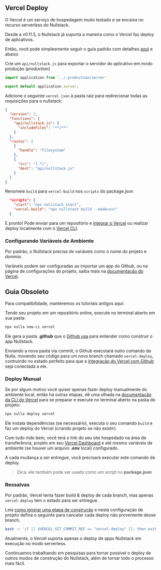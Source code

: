 ## Vercel Deploy

O Vercel é um serviço de hospedagem muito testado e se encaixa no recurso serverless do Nullstack.

Desde a v0.11.5, o Nullstack já suporta a maneira como o Vercel faz *deploy* de aplicativos.

Então, você pode simplesmente seguir o guia padrão com detalhes [aqui](https://github.com/Mortaro/nullstack-vercel) e abaixo

Crie um `api/nullstack.js` para exportar o servidor do aplicativo em modo produção (*production*)

```js
import application from '../.production/server'

export default application.server;
```

Adicione o seguinte `vercel.json` à pasta raiz para redirecionar todas as requisições para o nullstack:

```json
{
  "version": 2,
  "functions": {
    "api/nullstack.js": {
      "includeFiles": "**/**"
    }
  },
  "routes": [
    {
      "handle": "filesystem"
    },
    {
      "src": "(.*)",
      "dest": "api/nullstack.js"
    }
  ]
}
```

Renomeie `build` para `vercel-build` nos `scripts` do package.json

```json
  "scripts": {
    "start": "npx nullstack start",
    "vercel-build": "npx nullstack build --mode=ssr"
  }
```

E pronto! Pode enviar para um repositório e [integrar o Vercel](https://vercel.com/docs#deploy-an-existing-project) ou realizar deploy localmente com o [Vercel CLI](https://docs.netlify.com/cli/get-started).

### Configurando Variáveis de Ambiente

Por padrão, o Nullstack precisa de variáveis como o nome do projeto e domínio.

Variáveis podem ser configuradas ao importar um app do Github, ou na página de configurações do projeto, saiba mais na [documentação do Vercel](https://vercel.com/docs/environment-variables).

## Guia Obsoleto

Para compatibilidade, manteremos os tutoriais antigos aqui:

Tendo seu projeto em um repositório online, execute no terminal aberto em sua pasta:

```sh
npx nulla new-ci vercel
```

Ele gera a pasta **.github** que o [Github usa](https://docs.github.com/pt/actions/learn-github-actions) para entender como construir o app Nullstack.

Enviando a nova pasta via commit, o Github executará outro comando da Nulla, movendo seu código para um novo branch chamado `vercel-deploy`, contruindo no estado perfeito para que a [Integração do Vercel com Github](https://vercel.com/docs#deploy-an-existing-project) seja conectada a ele.

### Deploy Manual

Se por algum motivo você quiser apenas fazer deploy manualmente do ambiente local, então há outras etapas, dê uma olhada na [documentação da CLI do Vercel](https://docs.netlify.com/cli/get-started/#run-builds-locally) para se preparar e execute no terminal aberto na pasta do projeto:

```sh
npx nulla deploy vercel
```

Ele instala dependências (se necessário), executa o seu comando `build` e faz um deploy do Vercel (criando projeto se não existir).

Com tudo indo bem, você terá o link do seu site hospedado na área de transferência, projeto em seu [Vercel Dashboard](https://vercel.com/dashboard) e até mesmo variáveis de ambiente (se houver um arquivo **.env** local) configurado.

A cada mudança a ser entregue, você precisará executar este comando de deploy.

> Dica: ele também pode ser usado como um script no **package.json**

### Ressalvas

Por padrão, Vercel tenta fazer build & deploy de cada branch, mas apenas `vercel-deploy` tem o estado para ser entregue.

Leia [como ignorar uma etapa de construção](https://vercel.com/docs/platform/projects#ignored-build-step) e nesta configuração de projeto defina o seguinte para cancelar cada deploy não proveniente desse branch.

```sh
bash -c 'if [[ $VERCEL_GIT_COMMIT_REF == "vercel-deploy" ]]; then exit 1; fi'
```

Atualmente, o Vercel suporta apenas o deploy de apps Nullstack em execução no modo serverless.

Continuamos trabalhando em pesquisas para tornar possível o deploy de outros modos de construção do Nullstack, além de tornar todo o processo mais fácil.
